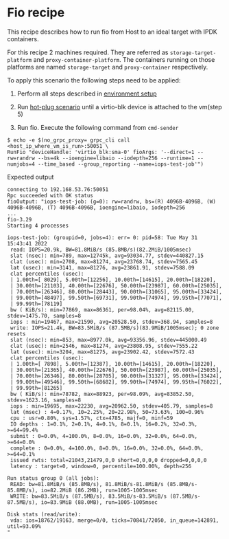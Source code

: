 # Fio recipe

This recipe describes how to run fio from Host to an ideal target
with IPDK containers.

For this recipe 2 machines required.
They are referred as `storage-target-platform` and `proxy-container-platform`.
The containers running on those platforms are named `storage-target` and
`proxy-container` respectively.

To apply this scenario the following steps need to be applied:

1. Perform all steps described in [environment setup](environment_setup.md)

2. Run [hot-plug scenario](hot-plug.md) until a virtio-blk device is attached to
the vm(step 5)

3. Run fio. Execute the following command from `cmd-sender`
```
$ echo -e $(no_grpc_proxy= grpc_cli call <host_ip_where_vm_is_run>:50051 \
RunFio "deviceHandle: 'virtio_blk:sma-0' fioArgs: '--direct=1 --rw=randrw --bs=4k --ioengine=libaio --iodepth=256 --runtime=1 --numjobs=4 --time_based --group_reporting --name=iops-test-job'")
```

Expected output
```
connecting to 192.168.53.76:50051
Rpc succeeded with OK status
fioOutput: "iops-test-job: (g=0): rw=randrw, bs=(R) 4096B-4096B, (W) 4096B-4096B, (T) 4096B-4096B, ioengine=libaio, iodepth=256
...
fio-3.29
Starting 4 processes

iops-test-job: (groupid=0, jobs=4): err= 0: pid=58: Tue May 31 15:43:41 2022
 read: IOPS=20.9k, BW=81.8MiB/s (85.8MB/s)(82.2MiB/1005msec)
 slat (nsec): min=789, max=12745k, avg=93034.77, stdev=440827.15
 clat (usec): min=2708, max=81274, avg=23768.74, stdev=7565.45
 lat (usec): min=3141, max=81276, avg=23861.91, stdev=7588.09
 clat percentiles (usec):
 | 1.00th=[ 8029], 5.00th=[12256], 10.00th=[14615], 20.00th=[18220],
 | 30.00th=[21103], 40.00th=[22676], 50.00th=[23987], 60.00th=[25035],
 | 70.00th=[26346], 80.00th=[28443], 90.00th=[31065], 95.00th=[33424],
 | 99.00th=[48497], 99.50th=[69731], 99.90th=[74974], 99.95th=[77071],
 | 99.99th=[78119]
 bw ( KiB/s): min=77869, max=86361, per=98.04%, avg=82115.00, stdev=1475.70, samples=8
 iops : min=19467, max=21590, avg=20528.50, stdev=368.94, samples=8
 write: IOPS=21.4k, BW=83.5MiB/s (87.5MB/s)(83.9MiB/1005msec); 0 zone resets
 slat (nsec): min=853, max=8977.0k, avg=93356.96, stdev=445000.49
 clat (usec): min=2546, max=81274, avg=23808.95, stdev=7555.22
 lat (usec): min=3204, max=81275, avg=23902.42, stdev=7572.43
 clat percentiles (usec):
 | 1.00th=[ 7898], 5.00th=[12387], 10.00th=[14615], 20.00th=[18220],
 | 30.00th=[21365], 40.00th=[22676], 50.00th=[23987], 60.00th=[25035],
 | 70.00th=[26346], 80.00th=[28705], 90.00th=[31327], 95.00th=[33424],
 | 99.00th=[49546], 99.50th=[68682], 99.90th=[74974], 99.95th=[76022],
 | 99.99th=[81265]
 bw ( KiB/s): min=78782, max=88923, per=98.09%, avg=83852.50, stdev=1623.16, samples=8
 iops : min=19695, max=22230, avg=20962.50, stdev=405.79, samples=8
 lat (msec) : 4=0.17%, 10=2.25%, 20=22.98%, 50=73.63%, 100=0.96%
 cpu : usr=0.80%, sys=1.57%, ctx=4785, majf=0, minf=59
 IO depths : 1=0.1%, 2=0.1%, 4=0.1%, 8=0.1%, 16=0.2%, 32=0.3%, >=64=99.4%
 submit : 0=0.0%, 4=100.0%, 8=0.0%, 16=0.0%, 32=0.0%, 64=0.0%, >=64=0.0%
 complete : 0=0.0%, 4=100.0%, 8=0.0%, 16=0.0%, 32=0.0%, 64=0.0%, >=64=0.1%
 issued rwts: total=21043,21479,0,0 short=0,0,0,0 dropped=0,0,0,0
 latency : target=0, window=0, percentile=100.00%, depth=256

Run status group 0 (all jobs):
 READ: bw=81.8MiB/s (85.8MB/s), 81.8MiB/s-81.8MiB/s (85.8MB/s-85.8MB/s), io=82.2MiB (86.2MB), run=1005-1005msec
 WRITE: bw=83.5MiB/s (87.5MB/s), 83.5MiB/s-83.5MiB/s (87.5MB/s-87.5MB/s), io=83.9MiB (88.0MB), run=1005-1005msec

Disk stats (read/write):
 vda: ios=18762/19163, merge=0/0, ticks=70841/72050, in_queue=142891, util=93.09%
"

```
